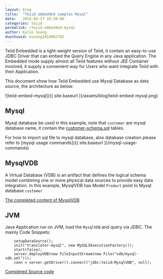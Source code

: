 ```yaml
---
layout: blog
title:  "Teiid embedded samples Mysql"
date:   2014-08-27 18:30:00
categories: teiid
permalink: /teiid-embedded-mysql
author: Kylin Soong
duoshuoid: ksoong2014082702
---
```


Teiid Embedded is a light-weight version of Teiid, it contain an easy-to-use JDBC Driver that can embed the Query Engine in any Java application. The Embedded mode supply almost all Teiid features without JEE Container involved, it supply a convenient way for Users who want integrate Teiid with their Application.

This document show how Teiid Embedded use Mysql Database as data source, the architecture as below:

![teiid-embed-mysql]({{ site.baseurl }}/assets/blog/teiid-embed-mysql.png)

## Mysql

Mysql database be used in this example, note that `customer` are mysql database name, it contain the [customer-schema.sql](https://github.com/jbosschina/teiid-embedded-samples/blob/master/metadata/customer-schema.sql) tables.

For how to import sql file to mysql database, alos database creation please refer to [mysql usage commands]({{ site.baseurl }}/mysql-usage-commands)


## MysqlVDB

A Virtual Database (VDB) is an artifact that defines the logical schema model combining one or more physical data sources to provide easy data integration. In this example, MysqlVDB has Model `Product` point to Mysql database `customer` 

[The completed content of MysqlVDB](https://github.com/jbosschina/teiid-embedded-samples/blob/master/vdb/myql-vdb.xml)

## JVM

Java Application run on JVM, load the `MysqlVDB` and query via JDBC. The mainly Code Snippets:

~~~
	setupDataSource();	
	init("translator-mysql", new MySQL5ExecutionFactory());	
	start(false);	
	server.deployVDB(new FileInputStream(new File("vdb/mysql-vdb.xml")));	
	conn = server.getDriver().connect("jdbc:teiid:MysqlVDB", null);
~~~

[Completed Source code](https://github.com/jbosschina/teiid-embedded-samples/blob/master/src/test/java/com/teiid/embedded/samples/mysql/TestMysqDataSource.java)

